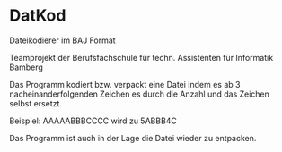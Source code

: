 # DatKod
Dateikodierer im BAJ Format

Teamprojekt der Berufsfachschule für techn. Assistenten für Informatik Bamberg

Das Programm kodiert bzw. verpackt eine Datei indem es ab 3 nacheinanderfolgenden Zeichen es durch die Anzahl und das Zeichen selbst ersetzt.

Beispiel: AAAAABBBCCCC wird zu 5ABBB4C

Das Programm ist auch in der Lage die Datei wieder zu entpacken.
